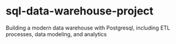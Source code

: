 # sql-data-warehouse-project
Building a modern data warehouse with Postgresql, including ETL processes, data modeling, and analytics
